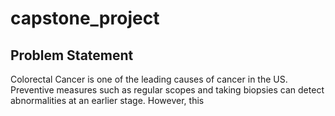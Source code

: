 # capstone_project

## Problem Statement
Colorectal Cancer is one of the leading causes of cancer in the US. Preventive measures such as regular scopes and taking biopsies can detect abnormalities at an earlier stage. However, this 
